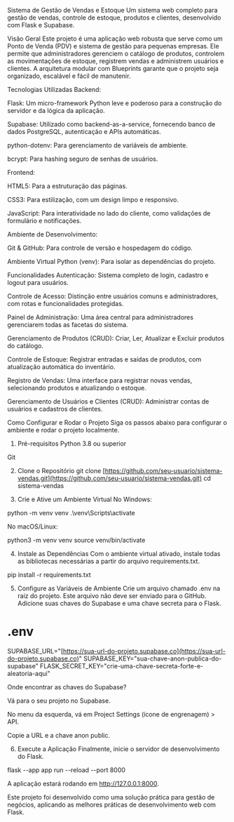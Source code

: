 Sistema de Gestão de Vendas e Estoque
Um sistema web completo para gestão de vendas, controle de estoque, produtos e clientes, desenvolvido com Flask e Supabase.

Visão Geral
Este projeto é uma aplicação web robusta que serve como um Ponto de Venda (PDV) e sistema de gestão para pequenas empresas. Ele permite que administradores gerenciem o catálogo de produtos, controlem as movimentações de estoque, registrem vendas e administrem usuários e clientes. A arquitetura modular com Blueprints garante que o projeto seja organizado, escalável e fácil de manutenir.

Tecnologias Utilizadas
Backend:

Flask: Um micro-framework Python leve e poderoso para a construção do servidor e da lógica da aplicação.

Supabase: Utilizado como backend-as-a-service, fornecendo banco de dados PostgreSQL, autenticação e APIs automáticas.

python-dotenv: Para gerenciamento de variáveis de ambiente.

bcrypt: Para hashing seguro de senhas de usuários.

Frontend:

HTML5: Para a estruturação das páginas.

CSS3: Para estilização, com um design limpo e responsivo.

JavaScript: Para interatividade no lado do cliente, como validações de formulário e notificações.

Ambiente de Desenvolvimento:

Git & GitHub: Para controle de versão e hospedagem do código.

Ambiente Virtual Python (venv): Para isolar as dependências do projeto.

Funcionalidades
Autenticação: Sistema completo de login, cadastro e logout para usuários.

Controle de Acesso: Distinção entre usuários comuns e administradores, com rotas e funcionalidades protegidas.

Painel de Administração: Uma área central para administradores gerenciarem todas as facetas do sistema.

Gerenciamento de Produtos (CRUD): Criar, Ler, Atualizar e Excluir produtos do catálogo.

Controle de Estoque: Registrar entradas e saídas de produtos, com atualização automática do inventário.

Registro de Vendas: Uma interface para registrar novas vendas, selecionando produtos e atualizando o estoque.

Gerenciamento de Usuários e Clientes (CRUD): Administrar contas de usuários e cadastros de clientes.

Como Configurar e Rodar o Projeto
Siga os passos abaixo para configurar o ambiente e rodar o projeto localmente.

1. Pré-requisitos
Python 3.8 ou superior

Git

2. Clone o Repositório
git clone [https://github.com/seu-usuario/sistema-vendas.git](https://github.com/seu-usuario/sistema-vendas.git)
cd sistema-vendas

3. Crie e Ative um Ambiente Virtual
No Windows:

python -m venv venv
.\venv\Scripts\activate

No macOS/Linux:

python3 -m venv venv
source venv/bin/activate

4. Instale as Dependências
Com o ambiente virtual ativado, instale todas as bibliotecas necessárias a partir do arquivo requirements.txt.

pip install -r requirements.txt

5. Configure as Variáveis de Ambiente
Crie um arquivo chamado .env na raiz do projeto. Este arquivo não deve ser enviado para o GitHub. Adicione suas chaves do Supabase e uma chave secreta para o Flask.

# .env
SUPABASE_URL="[https://sua-url-do-projeto.supabase.co](https://sua-url-do-projeto.supabase.co)"
SUPABASE_KEY="sua-chave-anon-publica-do-supabase"
FLASK_SECRET_KEY="crie-uma-chave-secreta-forte-e-aleatoria-aqui"

Onde encontrar as chaves do Supabase?

Vá para o seu projeto no Supabase.

No menu da esquerda, vá em Project Settings (ícone de engrenagem) > API.

Copie a URL e a chave anon public.

6. Execute a Aplicação
Finalmente, inicie o servidor de desenvolvimento do Flask.

flask --app app run --reload --port 8000

A aplicação estará rodando em http://127.0.0.1:8000.

Este projeto foi desenvolvido como uma solução prática para gestão de negócios, aplicando as melhores práticas de desenvolvimento web com Flask.
